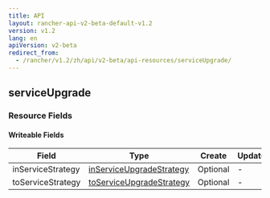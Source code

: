 ```yaml
---
title: API
layout: rancher-api-v2-beta-default-v1.2
version: v1.2
lang: en
apiVersion: v2-beta
redirect_from:
  - /rancher/v1.2/zh/api/v2-beta/api-resources/serviceUpgrade/
---
```


## serviceUpgrade



### Resource Fields

#### Writeable Fields

Field | Type | Create | Update | Default | Notes
---|---|---|---|---|---
inServiceStrategy | [inServiceUpgradeStrategy]({{site.baseurl}}/rancher/{{page.version}}/{{page.lang}}/api/{{page.apiVersion}}/api-resources/inServiceUpgradeStrategy/) | Optional | - | - | 
toServiceStrategy | [toServiceUpgradeStrategy]({{site.baseurl}}/rancher/{{page.version}}/{{page.lang}}/api/{{page.apiVersion}}/api-resources/toServiceUpgradeStrategy/) | Optional | - | - | 



<br>
